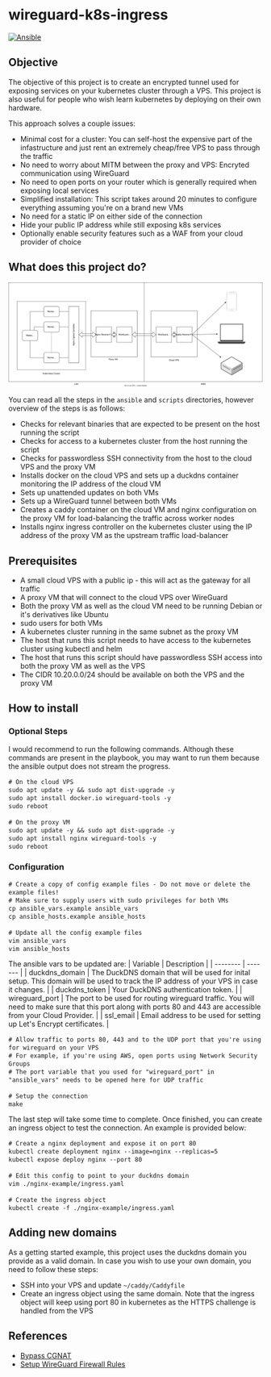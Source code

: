 # wireguard-k8s-ingress

[![Ansible](https://github.com/Naman1997/wireguard-k8s-ingress/actions/workflows/main.yml/badge.svg)](https://github.com/Naman1997/wireguard-k8s-ingress/actions/workflows/main.yml)

## Objective

The objective of this project is to create an encrypted tunnel used for exposing services on your kubernetes cluster through a VPS. This project is also useful for people who wish learn kubernetes by deploying on their own hardware.

This approach solves a couple issues:
- Minimal cost for a cluster: You can self-host the expensive part of the infastructure and just rent an extremely cheap/free VPS to pass through the traffic
- No need to worry about MITM between the proxy and VPS: Encryted communication using WireGuard
- No need to open ports on your router which is generally required when exposing local services
- Simplified installation: This script takes around 20 minutes to configure everything assuming you're on a brand new VMs
- No need for a static IP on either side of the connection
- Hide your public IP address while still exposing k8s services
- Optionally enable security features such as a WAF from your cloud provider of choice

## What does this project do?

![Traffic flow across different networks](Traffic-Flow.svg)

You can read all the steps in the `ansible` and `scripts` directories, however overview of the steps is as follows:
- Checks for relevant binaries that are expected to be present on the host running the script
- Checks for access to a kubernetes cluster from the host running the script
- Checks for passwordless SSH connectivity from the host to the cloud VPS and the proxy VM 
- Installs docker on the cloud VPS and sets up a duckdns container monitoring the IP address of the cloud VM
- Sets up unattended updates on both VMs
- Sets up a WireGuard tunnel between both VMs
- Creates a caddy container on the cloud VM and nginx configuration on the proxy VM for load-balancing the traffic across worker nodes
- Installs nginx ingress controller on the kubernetes cluster using the IP address of the proxy VM as the upstream traffic load-balancer

## Prerequisites

- A small cloud VPS with a public ip - this will act as the gateway for all traffic
- A proxy VM that will connect to the cloud VPS over WireGuard
- Both the proxy VM as well as the cloud VM need to be running Debian or it's derivatives like Ubuntu
- sudo users for both VMs
- A kubernetes cluster running in the same subnet as the proxy VM
- The host that runs this script needs to have access to the kubernetes cluster using kubectl and helm
- The host that runs this script should have passwordless SSH access into both the proxy VM as well as the VPS
- The CIDR 10.20.0.0/24 should be available on both the VPS and the proxy VM

## How to install

### Optional Steps

I would recommend to run the following commands. Although these commands are present in the playbook, you may want to run them because the ansible output does not stream the progress.

```
# On the cloud VPS
sudo apt update -y && sudo apt dist-upgrade -y
sudo apt install docker.io wireguard-tools -y
sudo reboot

# On the proxy VM
sudo apt update -y && sudo apt dist-upgrade -y
sudo apt install nginx wireguard-tools -y
sudo reboot
```

### Configuration

```
# Create a copy of config example files - Do not move or delete the example files!
# Make sure to supply users with sudo privileges for both VMs
cp ansible_vars.example ansible_vars
cp ansible_hosts.example ansible_hosts

# Update all the config example files
vim ansible_vars
vim ansible_hosts
```

The ansible vars to be updated are:
| Variable    | Description |
| -------- | ------- |
| duckdns_domain  | The DuckDNS domain that will be used for inital setup. This domain will be used to track the IP address of your VPS in case it changes.    |
| duckdns_token | Your DuckDNS authentication token.     |
| wireguard_port    | The port to be used for routing wireguard traffic. You will need to make sure that this port along with ports 80 and 443 are accessible from your Cloud Provider.    |
| ssl_email    | Email address to be used for setting up Let's Encrypt certificates.    |

```
# Allow traffic to ports 80, 443 and to the UDP port that you're using for wireguard on your VPS
# For example, if you're using AWS, open ports using Network Security Groups
# The port variable that you used for "wireguard_port" in "ansible_vars" needs to be opened here for UDP traffic

# Setup the connection
make
```

The last step will take some time to complete. Once finished, you can create an ingress object to test the connection.
An example is provided below:

```
# Create a nginx deployment and expose it on port 80
kubectl create deployment nginx --image=nginx --replicas=5
kubectl expose deploy nginx --port 80

# Edit this config to point to your duckdns domain
vim ./nginx-example/ingress.yaml

# Create the ingress object
kubectl create -f ./nginx-example/ingress.yaml
```

## Adding new domains

As a getting started example, this project uses the duckdns domain you provide as a valid domain. In case you wish to use your own domain, you need to follow these steps:
- SSH into your VPS and update `~/caddy/Caddyfile`
- Create an ingress object using the same domain. Note that the ingress object will keep using port 80 in kubernetes as the HTTPS challenge is handled from the VPS

## References

- [Bypass CGNAT](https://github.com/mochman/Bypass_CGNAT)
- [Setup WireGuard Firewall Rules](https://www.cyberciti.biz/faq/how-to-set-up-wireguard-firewall-rules-in-linux/)
